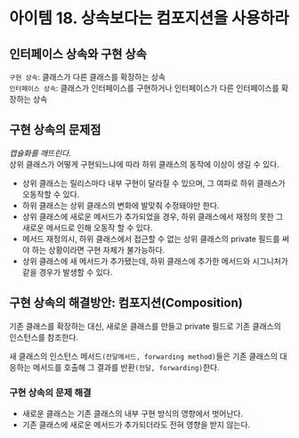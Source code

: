 # 아이템 18. 상속보다는 컴포지션을 사용하라

## 인터페이스 상속와 구현 상속

`구현 상속`: 클래스가 다른 클래스를 확장하는 상속  
`인터페이스 상속`: 클래스가 인터페이스를 구현하거나 인터페이스가 다른 인터페이스를 확장하는 상속

## 구현 상속의 문제점

_캡슐화를 깨뜨린다._  
상위 클래스가 어떻게 구현되느냐에 따라 하위 클래스의 동작에 이상이 생길 수 있다.

- 상위 클래스는 릴리스마다 내부 구현이 달라질 수 있으며, 그 여파로 하위 클래스가 오동작할 수 있다.
- 하위 클래스는 상위 클래스의 변화에 발맞춰 수정돼야만 한다.
- 상위 클래스에 새로운 메서드가 추가되었을 경우, 하위 클래스에서 재정의 못한 그 새로운 메서드로 인해 오동작 할 수 있다.
- 메서드 재정의시, 하위 클래스에서 접근할 수 없는 상위 클래스의 private 필드를 써야 하는 상황이라면 구현 자체가 불가능하다.
- 상위 클래스에 새 메서드가 추가됐는데, 하위 클래스에 추가한 메서드와 시그니처가 같을 경우가 발생할 수 있다.

## 구현 상속의 해결방안: 컴포지션(Composition)

기존 클래스를 확장하는 대신, 새로운 클래스를 만들고 private 필드로 기존 클래스의 인스턴스를 참조한다.

새 클래스의 인스턴스 메서드`(전달메서드, forwarding method)`들은 기존 클래스의 대응하는 메서드를 호출해 그 결과를 반환`(전달, forwarding)`한다.

### 구현 상속의 문제 해결

- 새로운 클래스는 기존 클래스의 내부 구현 방식의 영향에서 벗어난다.
- 기존 클래스에 새로운 메서드가 추가되더라도 전혀 영향을 받지 않는다.
